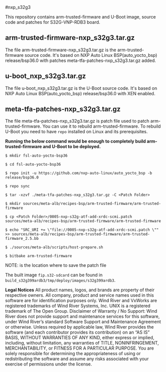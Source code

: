 #nxp_s32g3

This repository contains arm-trusted-firmware and U-Boot image, source code and patches for S32G-VNP-RDB3 board.

## arm-trusted-firmware-nxp_s32g3.tar.gz

The file arm-trusted-firmware-nxp_s32g3.tar.gz is the arm-trusted-firmware source code.
It's based on NXP Auto Linux BSP(auto_yocto_bsp) release/bsp36.0 with patches meta-tfa-patches-nxp_s32g3.tar.gz added.

## u-boot_nxp_s32g3.tar.gz

The file u-boot_nxp_s32g3.tar.gz is the U-Boot source code.
It's based on NXP Auto Linux BSP(auto_yocto_bsp) release/bsp36.0 with XEN enabled.

## meta-tfa-patches-nxp_s32g3.tar.gz

The file meta-tfa-patches-nxp_s32g3.tar.gz is patch file used to patch arm-trusted-firmware. You can use it to rebuild arm-trusted-firmware.
To rebuild U-Boot you need to have `repo` installed on Linux and its prerequisites.

**Running the below command would be enough to completely build arm-trusted-firmware and U-Boot to be deployed.**

```
$ mkdir fsl-auto-yocto-bsp36

$ cd fsl-auto-yocto-bsp36

$ repo init -u https://github.com/nxp-auto-linux/auto_yocto_bsp -b release/bsp36.0

$ repo sync

$ tar -xzvf ./meta-tfa-patches-nxp_s32g3.tar.gz -C <Patch Folder>

$ mkdir sources/meta-alb/recipes-bsp/arm-trusted-firmware/arm-trusted-firmware

$ cp <Patch Folder>/0005-nxp-s32g-atf-add-xrdc-scmi.patch sources/meta-alb/recipes-bsp/arm-trusted-firmware/arm-trusted-firmware

$ echo "SRC_URI += \"file://0005-nxp-s32g-atf-add-xrdc-scmi.patch \"" >> sources/meta-alb/recipes-bsp/arm-trusted-firmware/arm-trusted-firmware_2.5.bb

$ ./sources/meta-alb/scripts/host-prepare.sh

$ bitbake arm-trusted-firmware

```
NOTE: <Patch Folder> is the location where to save the patch file

The built image `fip.s32-sdcard` can be found in `build_s32g399ardb3/tmp/deploy/images/s32g399ardb3`.

**Legal Notices**
All product names, logos, and brands are property of their respective owners. All company, product and service names used in this software are for identification purposes only. Wind River and VxWorks are registered trademarks of Wind River Systems, Inc. UNIX is a registered trademark of The Open Group.
Disclaimer of Warranty / No Support: Wind River does not provide support and maintenance services for this software, under Wind River’s standard Software Support and Maintenance Agreement or otherwise. Unless required by applicable law, Wind River provides the software (and each contributor provides its contribution) on an “AS IS” BASIS, WITHOUT WARRANTIES OF ANY KIND, either express or implied, including, without limitation, any warranties of TITLE, NONINFRINGEMENT, MERCHANTABILITY, or FITNESS FOR A PARTICULAR PURPOSE. You are solely responsible for determining the appropriateness of using or redistributing the software and assume any risks associated with your exercise of permissions under the license.
